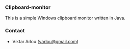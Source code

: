 ### Clipboard-monitor

This is a simple Windows clipboard monitor written in Java.

### Contact

* Viktar Arlou (varlou@gmail.com)

